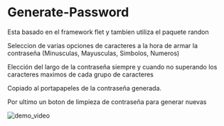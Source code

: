 # Generate-Password

Esta basado en el framework flet y tambien utiliza el paquete randon 

Seleccion de varias opciones de caracteres a la hora de armar la contraseña (Minusculas, Mayusculas, Simbolos, Numeros)

Elección del largo de la contraseña siempre y cuando no superando los caracteres maximos de cada grupo de caracteres

Copiado al portapapeles de la contraseña generada.

Por ultimo un boton de limpieza de contraseña para generar nuevas

![demo_video](https://user-images.githubusercontent.com/55749965/232059065-d05b2cda-094c-4cc8-99a0-68207680be87.gif)
